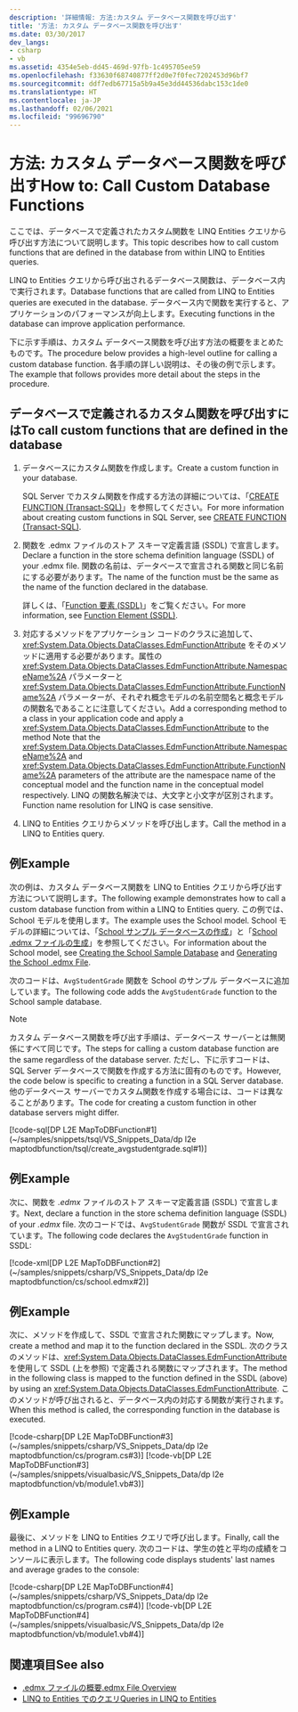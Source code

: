 ```yaml
---
description: '詳細情報: 方法:カスタム データベース関数を呼び出す'
title: '方法: カスタム データベース関数を呼び出す'
ms.date: 03/30/2017
dev_langs:
- csharp
- vb
ms.assetid: 4354e5eb-dd45-469d-97fb-1c495705ee59
ms.openlocfilehash: f33630f68740877ff2d0e7f0fec7202453d96bf7
ms.sourcegitcommit: ddf7edb67715a5b9a45e3dd44536dabc153c1de0
ms.translationtype: HT
ms.contentlocale: ja-JP
ms.lasthandoff: 02/06/2021
ms.locfileid: "99696790"
---
```

# <a name="how-to-call-custom-database-functions"></a><span data-ttu-id="805a5-103">方法: カスタム データベース関数を呼び出す</span><span class="sxs-lookup"><span data-stu-id="805a5-103">How to: Call Custom Database Functions</span></span>

<span data-ttu-id="805a5-104">ここでは、データベースで定義されたカスタム関数を LINQ Entities クエリから呼び出す方法について説明します。</span><span class="sxs-lookup"><span data-stu-id="805a5-104">This topic describes how to call custom functions that are defined in the database from within LINQ to Entities queries.</span></span>

<span data-ttu-id="805a5-105">LINQ to Entities クエリから呼び出されるデータベース関数は、データベース内で実行されます。</span><span class="sxs-lookup"><span data-stu-id="805a5-105">Database functions that are called from LINQ to Entities queries are executed in the database.</span></span> <span data-ttu-id="805a5-106">データベース内で関数を実行すると、アプリケーションのパフォーマンスが向上します。</span><span class="sxs-lookup"><span data-stu-id="805a5-106">Executing functions in the database can improve application performance.</span></span>

<span data-ttu-id="805a5-107">下に示す手順は、カスタム データベース関数を呼び出す方法の概要をまとめたものです。</span><span class="sxs-lookup"><span data-stu-id="805a5-107">The procedure below provides a high-level outline for calling a custom database function.</span></span> <span data-ttu-id="805a5-108">各手順の詳しい説明は、その後の例で示します。</span><span class="sxs-lookup"><span data-stu-id="805a5-108">The example that follows provides more detail about the steps in the procedure.</span></span>

## <a name="to-call-custom-functions-that-are-defined-in-the-database"></a><span data-ttu-id="805a5-109">データベースで定義されるカスタム関数を呼び出すには</span><span class="sxs-lookup"><span data-stu-id="805a5-109">To call custom functions that are defined in the database</span></span>

1. <span data-ttu-id="805a5-110">データベースにカスタム関数を作成します。</span><span class="sxs-lookup"><span data-stu-id="805a5-110">Create a custom function in your database.</span></span>

     <span data-ttu-id="805a5-111">SQL Server でカスタム関数を作成する方法の詳細については、「[CREATE FUNCTION (Transact-SQL)](/sql/t-sql/statements/create-function-transact-sql)」を参照してください。</span><span class="sxs-lookup"><span data-stu-id="805a5-111">For more information about creating custom functions in SQL Server, see [CREATE FUNCTION (Transact-SQL)](/sql/t-sql/statements/create-function-transact-sql).</span></span>

2. <span data-ttu-id="805a5-112">関数を .edmx ファイルのストア スキーマ定義言語 (SSDL) で宣言します。</span><span class="sxs-lookup"><span data-stu-id="805a5-112">Declare a function in the store schema definition language (SSDL) of your .edmx file.</span></span> <span data-ttu-id="805a5-113">関数の名前は、データベースで宣言される関数と同じ名前にする必要があります。</span><span class="sxs-lookup"><span data-stu-id="805a5-113">The name of the function must be the same as the name of the function declared in the database.</span></span>

     <span data-ttu-id="805a5-114">詳しくは、「[Function 要素 (SSDL)](/ef/ef6/modeling/designer/advanced/edmx/ssdl-spec#function-element-ssdl)」をご覧ください。</span><span class="sxs-lookup"><span data-stu-id="805a5-114">For more information, see [Function Element (SSDL)](/ef/ef6/modeling/designer/advanced/edmx/ssdl-spec#function-element-ssdl).</span></span>

3. <span data-ttu-id="805a5-115">対応するメソッドをアプリケーション コードのクラスに追加して、<xref:System.Data.Objects.DataClasses.EdmFunctionAttribute> をそのメソッドに適用する必要があります。属性の <xref:System.Data.Objects.DataClasses.EdmFunctionAttribute.NamespaceName%2A> パラメーターと <xref:System.Data.Objects.DataClasses.EdmFunctionAttribute.FunctionName%2A> パラメーターが、それぞれ概念モデルの名前空間名と概念モデルの関数名であることに注意してください。</span><span class="sxs-lookup"><span data-stu-id="805a5-115">Add a corresponding method to a class in your application code and apply a <xref:System.Data.Objects.DataClasses.EdmFunctionAttribute> to the method Note that the <xref:System.Data.Objects.DataClasses.EdmFunctionAttribute.NamespaceName%2A> and <xref:System.Data.Objects.DataClasses.EdmFunctionAttribute.FunctionName%2A> parameters of the attribute are the namespace name of the conceptual model and the function name in the conceptual model respectively.</span></span> <span data-ttu-id="805a5-116">LINQ の関数名解決では、大文字と小文字が区別されます。</span><span class="sxs-lookup"><span data-stu-id="805a5-116">Function name resolution for LINQ is case sensitive.</span></span>

4. <span data-ttu-id="805a5-117">LINQ to Entities クエリからメソッドを呼び出します。</span><span class="sxs-lookup"><span data-stu-id="805a5-117">Call the method in a LINQ to Entities query.</span></span>  

## <a name="example"></a><span data-ttu-id="805a5-118">例</span><span class="sxs-lookup"><span data-stu-id="805a5-118">Example</span></span>

<span data-ttu-id="805a5-119">次の例は、カスタム データベース関数を LINQ to Entities クエリから呼び出す方法について説明します。</span><span class="sxs-lookup"><span data-stu-id="805a5-119">The following example demonstrates how to call a custom database function from within a LINQ to Entities query.</span></span> <span data-ttu-id="805a5-120">この例では、School モデルを使用します。</span><span class="sxs-lookup"><span data-stu-id="805a5-120">The example uses the School model.</span></span> <span data-ttu-id="805a5-121">School モデルの詳細については、「[School サンプル データベースの作成](/previous-versions/dotnet/netframework-4.0/bb399731(v=vs.100))」と「[School .edmx ファイルの生成](/previous-versions/dotnet/netframework-4.0/bb399739(v=vs.100))」を参照してください。</span><span class="sxs-lookup"><span data-stu-id="805a5-121">For information about the School model, see [Creating the School Sample Database](/previous-versions/dotnet/netframework-4.0/bb399731(v=vs.100)) and [Generating the School .edmx File](/previous-versions/dotnet/netframework-4.0/bb399739(v=vs.100)).</span></span>

<span data-ttu-id="805a5-122">次のコードは、`AvgStudentGrade` 関数を School のサンプル データベースに追加しています。</span><span class="sxs-lookup"><span data-stu-id="805a5-122">The following code adds the `AvgStudentGrade` function to the School sample database.</span></span>

> [!NOTE]
> <span data-ttu-id="805a5-123">カスタム データベース関数を呼び出す手順は、データベース サーバーとは無関係にすべて同じです。</span><span class="sxs-lookup"><span data-stu-id="805a5-123">The steps for calling a custom database function are the same regardless of the database server.</span></span> <span data-ttu-id="805a5-124">ただし、下に示すコードは、SQL Server データベースで関数を作成する方法に固有のものです。</span><span class="sxs-lookup"><span data-stu-id="805a5-124">However, the code below is specific to creating a function in a SQL Server database.</span></span> <span data-ttu-id="805a5-125">他のデータベース サーバーでカスタム関数を作成する場合には、コードは異なることがあります。</span><span class="sxs-lookup"><span data-stu-id="805a5-125">The code for creating a custom function in other database servers might differ.</span></span>

[!code-sql[DP L2E MapToDBFunction#1](~/samples/snippets/tsql/VS_Snippets_Data/dp l2e maptodbfunction/tsql/create_avgstudentgrade.sql#1)]

## <a name="example"></a><span data-ttu-id="805a5-126">例</span><span class="sxs-lookup"><span data-stu-id="805a5-126">Example</span></span>

<span data-ttu-id="805a5-127">次に、関数を *.edmx* ファイルのストア スキーマ定義言語 (SSDL) で宣言します。</span><span class="sxs-lookup"><span data-stu-id="805a5-127">Next, declare a function in the store schema definition language (SSDL) of your *.edmx* file.</span></span> <span data-ttu-id="805a5-128">次のコードでは、`AvgStudentGrade` 関数が SSDL で宣言されています。</span><span class="sxs-lookup"><span data-stu-id="805a5-128">The following code declares the `AvgStudentGrade` function in SSDL:</span></span>

[!code-xml[DP L2E MapToDBFunction#2](~/samples/snippets/csharp/VS_Snippets_Data/dp l2e maptodbfunction/cs/school.edmx#2)]

## <a name="example"></a><span data-ttu-id="805a5-129">例</span><span class="sxs-lookup"><span data-stu-id="805a5-129">Example</span></span>

<span data-ttu-id="805a5-130">次に、メソッドを作成して、SSDL で宣言された関数にマップします。</span><span class="sxs-lookup"><span data-stu-id="805a5-130">Now, create a method and map it to the function declared in the SSDL.</span></span> <span data-ttu-id="805a5-131">次のクラスのメソッドは、<xref:System.Data.Objects.DataClasses.EdmFunctionAttribute> を使用して SSDL (上を参照) で定義される関数にマップされます。</span><span class="sxs-lookup"><span data-stu-id="805a5-131">The method in the following class is mapped to the function defined in the SSDL (above) by using an <xref:System.Data.Objects.DataClasses.EdmFunctionAttribute>.</span></span> <span data-ttu-id="805a5-132">このメソッドが呼び出されると、データベース内の対応する関数が実行されます。</span><span class="sxs-lookup"><span data-stu-id="805a5-132">When this method is called, the corresponding function in the database is executed.</span></span>

[!code-csharp[DP L2E MapToDBFunction#3](~/samples/snippets/csharp/VS_Snippets_Data/dp l2e maptodbfunction/cs/program.cs#3)]
[!code-vb[DP L2E MapToDBFunction#3](~/samples/snippets/visualbasic/VS_Snippets_Data/dp l2e maptodbfunction/vb/module1.vb#3)]

## <a name="example"></a><span data-ttu-id="805a5-133">例</span><span class="sxs-lookup"><span data-stu-id="805a5-133">Example</span></span>

<span data-ttu-id="805a5-134">最後に、メソッドを LINQ to Entities クエリで呼び出します。</span><span class="sxs-lookup"><span data-stu-id="805a5-134">Finally, call the method in a LINQ to Entities query.</span></span> <span data-ttu-id="805a5-135">次のコードは、学生の姓と平均の成績をコンソールに表示します。</span><span class="sxs-lookup"><span data-stu-id="805a5-135">The following code displays students' last names and average grades to the console:</span></span>

[!code-csharp[DP L2E MapToDBFunction#4](~/samples/snippets/csharp/VS_Snippets_Data/dp l2e maptodbfunction/cs/program.cs#4)]
[!code-vb[DP L2E MapToDBFunction#4](~/samples/snippets/visualbasic/VS_Snippets_Data/dp l2e maptodbfunction/vb/module1.vb#4)]

## <a name="see-also"></a><span data-ttu-id="805a5-136">関連項目</span><span class="sxs-lookup"><span data-stu-id="805a5-136">See also</span></span>

- <span data-ttu-id="805a5-137">[.edmx ファイルの概要](/previous-versions/dotnet/netframework-4.0/cc982042(v=vs.100))</span><span class="sxs-lookup"><span data-stu-id="805a5-137">[.edmx File Overview](/previous-versions/dotnet/netframework-4.0/cc982042(v=vs.100))</span></span>
- [<span data-ttu-id="805a5-138">LINQ to Entities でのクエリ</span><span class="sxs-lookup"><span data-stu-id="805a5-138">Queries in LINQ to Entities</span></span>](queries-in-linq-to-entities.md)
